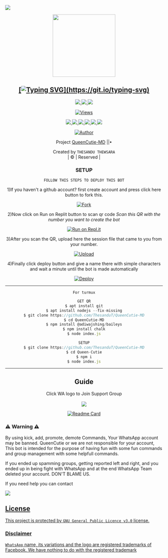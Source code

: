 <a href="https://github.com/ThesanduT"><img src="https://i.ibb.co/THJ5TMw/Queen-Cutie-Thesandu.gif" border="0"></a>
<div align="center">




<div align="center">
  <a href="https://ibb.co/48VDYf7"><img src="https://i.ibb.co/fkxKnS2/Queen-Cutie.jpg""width="200" height="200"/>
    <p align="center">
    
    
## [![Typing SVG](https://readme-typing-svg.herokuapp.com?font=Lemon+milk&color=DB2748&lines=Welcome+to+QueenCutie-MD+whatsapp+bot...;Create+by+Thesandu+Thewsara...;Added+more+features...;Thank+you+for+choosing+QueenCutie...)](https://git.io/typing-svg)

<p align="center">
  <a href="https://github.com/ThesanduT/QueenCutie-MD/fork">
    <img src="https://img.shields.io/github/forks/ThesanduT/QueenCutie-MD?label=Fork&style=social">
    
  </a>
  <a href="https://github.com/ThesanduT/QueenCutie-MD/stargazers">
    <img src="https://img.shields.io/github/stars/ThesanduT/QueenCutie-MD?style=social">
  </a>
  <a href="https://github.com/ThesanduT/QueenCutie-MD/commits/main">
    <img src="https://img.shields.io/github/commit-activity/m/ThesanduT/QueenCutie-MD?style=social">
  </a>
</p>
    
<a href="https://github.com/ThesanduT/QueenCutie-MD">
    <img src="https://hits.seeyoufarm.com/api/count/incr/badge.svg?url=https%3A%2F%2Fgithub.com%2FThesanduT%2FQueenCutie-MD&count_bg=%2379C83D&title_bg=%23555555&icon=gitpod.svg&icon_color=%23E7E7E7&title=Views&edge_flat=false" alt="Views"/></a>

<p align="center">
  <a href="httsp://github.com/ThesanduT/QueenCutie-MD">
    <img src="https://img.shields.io/github/repo-size/ThesanduT/QueenCutie-MD?color=rgb&label=Repo%20Size&style=plastic">

  </a>
  <a href="httsp://github.com/ThesanduT/QueenCutie-MD">
    <img src="https://img.shields.io/codefactor/grade/github/phaticusthiccy/WhatsAsenaDuplicated?color=rgb&label=Code%20Quality&style=plastic">

  </a>
  <a href="https://github.com/ThesanduT/QueenCutie-MD/blob/master/LICENSE">
    <img src="https://img.shields.io/github/license/ThesanduT/QueenCutie-MD?color=rgb&label=Lisance&style=plastic">

  </a>
  <a href="https://github.com/ThesanduT/QueenCutie-MD">
    <img src="https://img.shields.io/github/languages/top/ThesanduT/QueenCutie-MD?color=rgb&label=Javascript&style=plastic">

  </a>
  <a href="https://github.com/ThesanduT">
    <img src="https://img.shields.io/static/v1?label=Author&message=Thesandu&color=rgb&style=plastic">

  </a>
  <a href="https://api.whatsapp.com/send?phone=+94778763517">
    <img src="https://img.shields.io/badge/Whatsapp-Queen%20Cutie-yellow&style=plastic">

  </a>
</p>

  <p align="center">
<a href="https://github.com/ThesanduT"><img title="Author" src="https://img.shields.io/badge/Author-Thesandu-cyberchekuthan/Amalser_v2?color=red&style=for-the-badge&logo=whatsapp"></a>
</p>
</div>
<p align="center">
Project <a href="https://github.com/ThesanduT">QueenCutie-MD</a> ||•

Created by `THESANDU THEWSARA`
       <br>
       | © |
        Reserved |
    <br> 
</p>

 ### SETUP
    
 `FOLLOW THIS STEPS TO DEPLOY THIS BOT`
 
 
 1)If you haven't a github account? first create account and press click here button to fork this.
 
[![Fork](https://th.bing.com/th/id/R.584cd86306256f7f5c17537ff84bbc0d?rik=1EXIR1Xzuzl3FQ&riu=http%3a%2f%2fwww.agravat.com%2fwp-content%2fuploads%2f2011%2f12%2fBlue.jpg&ehk=c3ImSIfTU%2fXB1nXL0EcNp6iOlGVFKPCfNDL9AjFdKws%3d&risl=&pid=ImgRaw&r=0)](https://github.com/ThesanduT/QueenCutie-MD/fork)
 
 2)Now click on Run on Replit button to scan qr code *Scan this QR with the number you want to create the bot*
 
[![Run on Repl.it](https://repl.it/badge/github/quiec/whatsAlfa)](https://replit.com/@TthesanduT/QueenCutie-MD)

 3)After you scan the QR, upload here the session file that came to you from your number.

[![Upload](https://th.bing.com/th/id/R.d825da32e1e8208eab1dbfa6f939b778?rik=GnR%2fLFW5etgzWQ&riu=http%3a%2f%2frapidsignroanoke.com%2fHeader_Master%2fUpload_Button.gif&ehk=Hx%2b7gmurZoJtP5PkGIxB%2bNA6JLYqgpFOwVhTg8klo5w%3d&risl=&pid=ImgRaw&r=00)](https://github.com/ThesanduT/QueenCutie-MD/upload/master)
  
 4)Finally click deploy button and give a name there with simple characters and wait a minute until the bot is made automatically   
  
[![Deploy](https://www.herokucdn.com/deploy/button.svg)](https://heroku.com/deploy?template=https://github.com/ThesanduT/QueenCutie-MD) 

  
----

 `For turmux`
```js
GET QR
$ apt install git
$ apt install nodejs --fix-missing
$ git clone https://github.com/ThesanduT/QueenCutie-MD
$ cd QueenCutie-MD
$ npm install @adiwajshing/baileys
$ npm install chalk
$ node index.js
```
      
```js
SETUP
$ git clone https://github.com/ThesanduT/QueenCutie-MD
$ cd Queen-Cutie
$ npm i
$ node index.js
```

----

##  Guide
Click WA logo to Join Support Group
    <br>
<br>
  <a href="https://chat.whatsapp.com/IiJaP6ZWQkrAD3zqw5IIG7"><img src="https://img.shields.io/badge/join Group-25D366?style=for-the-badge&logo=whatsapp&logoColor=white" />
       
  [![Readme Card](https://github-readme-stats.vercel.app/api/pin/?username=ThesanduT&repo=QueenCutie-MD&theme=nightowl)](https://github.com/ThesanduT/QueenCutie-MD)
  </div>
    
### ⚠ Warning ⚠


By using kick, add, promote, demote Commands, Your WhatsApp account may be banned.
QueenCutie or we are not responsible for your account, 
This bot is intended for the purpose of having fun with some fun commands 
and group management with some helpfull commands.

If  you ended up spamming groups, getting reported left and right, 
and you ended up in being fight with WhatsApp
and at the end WhatsApp Team deleted your account. DON'T BLAME US.

If you need help
you can contact

<a href="https://api.whatsapp.com/send?phone=+94778763517"><img src="https://img.shields.io/badge/Contact Creator-25D366?style=for-the-badge&logo=whatsapp&logoColor=white" />
    

## License
This project is protected by `GNU General Public Licence v3.0` license.

### Disclaimer
`WhatsApp` name, its variations and the logo are registered trademarks of Facebook. We have nothing to do with the registered trademark
